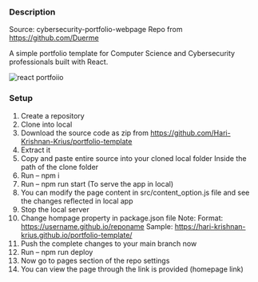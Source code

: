 ### Description

Source: cybersecurity-portfolio-webpage Repo from https://github.com/Duerme

A simple portfolio template for Computer Science and Cybersecurity professionals built with React. 

![react portfoiio](src/assets/images/page.gif)

### Setup

1.	Create a repository
2.	Clone into local
3.	Download the source code as zip from https://github.com/Hari-Krishnan-Krius/portfolio-template
4.	Extract it
5.	Copy and paste entire source into your cloned local folder
Inside the path of the clone folder
6.	Run – npm i
7.	Run – npm run start (To serve the app in local)
8.	You can modify the page content in src/content_option.js file and see the changes reflected in local app
9.	Stop the local server
10.	Change hompage property in package.json file
Note: 
Format: https://username.github.io/reponame
Sample: https://hari-krishnan-krius.github.io/portfolio-template/
11.	Push the complete changes to your main branch now
12.	Run – npm run deploy
13.	Now go to pages section of the repo settings
14.	You can view the page through the link is provided (homepage link)